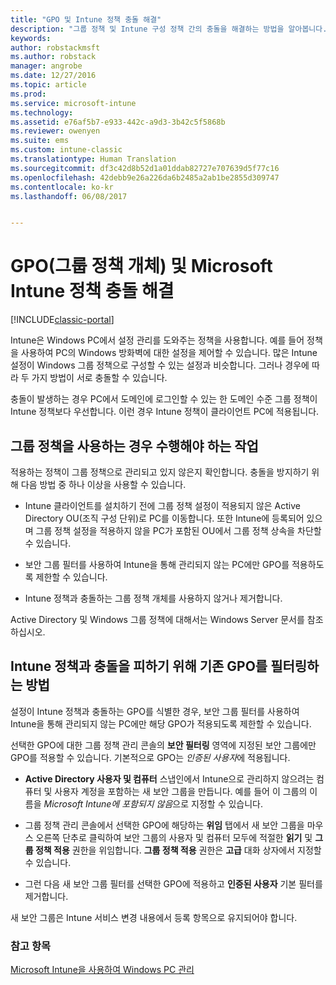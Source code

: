 ```yaml
---
title: "GPO 및 Intune 정책 충돌 해결"
description: "그룹 정책 및 Intune 구성 정책 간의 충돌을 해결하는 방법을 알아봅니다."
keywords: 
author: robstackmsft
ms.author: robstack
manager: angrobe
ms.date: 12/27/2016
ms.topic: article
ms.prod: 
ms.service: microsoft-intune
ms.technology: 
ms.assetid: e76af5b7-e933-442c-a9d3-3b42c5f5868b
ms.reviewer: owenyen
ms.suite: ems
ms.custom: intune-classic
ms.translationtype: Human Translation
ms.sourcegitcommit: df3c42d8b52d1a01ddab82727e707639d5f77c16
ms.openlocfilehash: 42debb9e26a226da6b2485a2ab1be2855d309747
ms.contentlocale: ko-kr
ms.lasthandoff: 06/08/2017


---
```


# <a name="resolve-group-policy-objects-gpo-and-microsoft-intune-policy-conflicts"></a>GPO(그룹 정책 개체) 및 Microsoft Intune 정책 충돌 해결

[!INCLUDE[classic-portal](../includes/classic-portal.md)]

Intune은 Windows PC에서 설정 관리를 도와주는 정책을 사용합니다. 예를 들어 정책을 사용하여 PC의 Windows 방화벽에 대한 설정을 제어할 수 있습니다. 많은 Intune 설정이 Windows 그룹 정책으로 구성할 수 있는 설정과 비슷합니다. 그러나 경우에 따라 두 가지 방법이 서로 충돌할 수 있습니다.

충돌이 발생하는 경우 PC에서 도메인에 로그인할 수 있는 한 도메인 수준 그룹 정책이 Intune 정책보다 우선합니다. 이런 경우 Intune 정책이 클라이언트 PC에 적용됩니다.

## <a name="what-to-do-if-you-are-using-group-policy"></a>그룹 정책을 사용하는 경우 수행해야 하는 작업
적용하는 정책이 그룹 정책으로 관리되고 있지 않은지 확인합니다. 충돌을 방지하기 위해 다음 방법 중 하나 이상을 사용할 수 있습니다.

-   Intune 클라이언트를 설치하기 전에 그룹 정책 설정이 적용되지 않은 Active Directory OU(조직 구성 단위)로 PC를 이동합니다. 또한 Intune에 등록되어 있으며 그룹 정책 설정을 적용하지 않을 PC가 포함된 OU에서 그룹 정책 상속을 차단할 수 있습니다.

-   보안 그룹 필터를 사용하여 Intune을 통해 관리되지 않는 PC에만 GPO를 적용하도록 제한할 수 있습니다.

-   Intune 정책과 충돌하는 그룹 정책 개체를 사용하지 않거나 제거합니다.

Active Directory 및 Windows 그룹 정책에 대해서는 Windows Server 문서를 참조하십시오.

## <a name="how-to-filter-existing-gpos-to-avoid-conflicts-with-intune-policy"></a>Intune 정책과 충돌을 피하기 위해 기존 GPO를 필터링하는 방법
설정이 Intune 정책과 충돌하는 GPO를 식별한 경우, 보안 그룹 필터를 사용하여 Intune을 통해 관리되지 않는 PC에만 해당 GPO가 적용되도록 제한할 수 있습니다.

<!--- ### Use WMI filters
WMI filters selectively apply GPOs to computers that satisfy the conditions of a query. To apply a WMI filter, deploy a WMI class instance to all PCs in the enterprise before you enroll any PCs in the Intune service.

#### To apply WMI filters to a GPO

1.  Create a management object file by copying and pasting the following into a text file, and then saving it to a convenient location as **WIT.mof**. The file contains the WMI class instance that you deploy to PCs that you want to enroll in the Intune service.

    ```
    //Beginning of MOF file.
    #pragma classflags("forceupdate")
    #pragma namespace ("\\\\.\\Root")
    instance of __Namespace
    {
       Name = "WindowsIntune";
    };

    #pragma namespace ("\\\\.\\Root\\WindowsIntune")
    [
       Description("This class defines Microsoft Intune common properties")
    ]
    class WindowsIntune_ManagedNode
    {
       [ read, Description("This defines whether Microsoft Intune Policy is enabled"): DisableOverride ToSubClass ]
       boolean WindowsIntunePolicyEnabled;
       [ read, key, Description("This property defines the version." "Example: 1.0"): ToSubClass ]
       string Version;
    };

    instance of WindowsIntune_ManagedNode
    {
       Version = "1.0";
       WindowsIntunePolicyEnabled = 1;
    };
    ```

2.  Use either a startup script or Group Policy to deploy the file. The following is the deployment command for the startup script. The WMI class instance must be deployed before you enroll client PCs in the Intune service.

    **C:/Windows/System32/Wbem/MOFCOMP &lt;path to MOF file&gt;\wit.mof**

3.  Run either of the following commands to create the WMI filters, depending on whether the GPO you want to filter applies to PCs that are managed by using Intune or to PCs that are not managed by using Intune.

    -   For GPOs that apply to PCs that are not managed by using Intune, use the following:

        ```
        Namespace:root\WindowsIntune
        Query:  SELECT WindowsIntunePolicyEnabled FROM WindowsIntune_ManagedNode WHERE WindowsIntunePolicyEnabled=0
        ```

    -   For GPOs that apply to PCs that are managed by Intune, use the following:

        ```
        Namespace:root\WindowsIntune
        Query:  SELECT WindowsIntunePolicyEnabled FROM WindowsIntune_ManagedNode WHERE WindowsIntunePolicyEnabled=1
        ```

4.  Edit the GPO in the Group Policy Management console to apply the WMI filter that you created in the previous step.

    -   For GPOs that should apply only to PCs that you want to manage by using Intune, apply the filter **WindowsIntunePolicyEnabled=1**.

    -   For GPOs that should apply only to PCs that you do not want to manage by using Intune, apply the filter **WindowsIntunePolicyEnabled=0**.

For more information about how to apply WMI filters in Group Policy, see the blog post [Security Filtering, WMI Filtering, and Item-level Targeting in Group Policy Preferences](http://go.microsoft.com/fwlink/?LinkId=177883). --->


선택한 GPO에 대한 그룹 정책 관리 콘솔의 **보안 필터링** 영역에 지정된 보안 그룹에만 GPO를 적용할 수 있습니다. 기본적으로 GPO는 *인증된 사용자*에 적용됩니다.

-   **Active Directory 사용자 및 컴퓨터** 스냅인에서 Intune으로 관리하지 않으려는 컴퓨터 및 사용자 계정을 포함하는 새 보안 그룹을 만듭니다. 예를 들어 이 그룹의 이름을 *Microsoft Intune에 포함되지 않음*으로 지정할 수 있습니다.

-   그룹 정책 관리 콘솔에서 선택한 GPO에 해당하는 **위임** 탭에서 새 보안 그룹을 마우스 오른쪽 단추로 클릭하여 보안 그룹의 사용자 및 컴퓨터 모두에 적절한 **읽기** 및 **그룹 정책 적용** 권한을 위임합니다. **그룹 정책 적용** 권한은 **고급** 대화 상자에서 지정할 수 있습니다.

-   그런 다음 새 보안 그룹 필터를 선택한 GPO에 적용하고 **인증된 사용자** 기본 필터를 제거합니다.

새 보안 그룹은 Intune 서비스 변경 내용에서 등록 항목으로 유지되어야 합니다.

### <a name="see-also"></a>참고 항목
[Microsoft Intune을 사용하여 Windows PC 관리](manage-windows-pcs-with-microsoft-intune.md)


